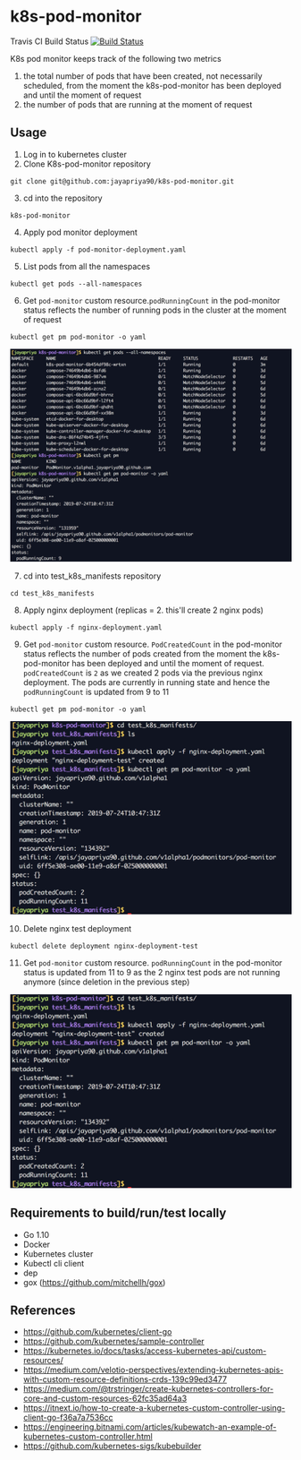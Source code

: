 # k8s-pod-monitor

Travis CI Build Status [![Build Status](https://travis-ci.com/jayapriya90/k8s-pod-monitor.svg?branch=master)](https://travis-ci.com/jayapriya90/k8s-pod-monitor)

K8s pod monitor keeps track of the following two metrics 
1. the total number of pods that have been created, not necessarily scheduled, from the
moment the k8s-pod-monitor has been deployed and until the moment of request
2. the number of pods that are running at the moment of request

## Usage
1. Log in to kubernetes cluster
2. Clone K8s-pod-monitor repository
```
git clone git@github.com:jayapriya90/k8s-pod-monitor.git
```
3. cd into the repository
```
k8s-pod-monitor
```
4. Apply pod monitor deployment
```
kubectl apply -f pod-monitor-deployment.yaml
```
5. List pods from all the namespaces
```
kubectl get pods --all-namespaces
```
6. Get `pod-monitor` custom resource.`podRunningCount` in the pod-monitor status reflects the number of running pods in the cluster at the moment of request
```
kubectl get pm pod-monitor -o yaml
```

![Alt text](images/pod_monitor_crd_1.png?raw=true "Pod Monitor CRD - PodRunningCount")

7. cd into test_k8s_manifests repository
```
cd test_k8s_manifests
```
8. Apply nginx deployment (replicas = 2. this'll create 2 nginx pods)
```
kubectl apply -f nginx-deployment.yaml
```
9. Get `pod-monitor` custom resource. `PodCreatedCount` in the pod-monitor status reflects the number of pods created from the
moment the k8s-pod-monitor has been deployed and until the moment of request. `podCreatedCount` is `2` as we created 2 pods via the
previous nginx deployment. The pods are currently in running state and hence the `podRunningCount` is updated from 9 to 11 
```
kubectl get pm pod-monitor -o yaml
```

![Alt text](images/pod_monitor_crd_2.png?raw=true "Pod Monitor CRD - PodCreatedCount")


10. Delete nginx test deployment
```
kubectl delete deployment nginx-deployment-test
```

11. Get `pod-monitor` custom resource. `podRunningCount` in the pod-monitor status is updated from 11 to 9 as the 2 nginx test pods are not running anymore (since deletion in the previous step)

![Alt text](images/pod_monitor_crd_2.png?raw=true "Pod Monitor CRD")


## Requirements to build/run/test locally
- Go 1.10
- Docker
- Kubernetes cluster
- Kubectl cli client
- dep
- gox (https://github.com/mitchellh/gox)


## References
- https://github.com/kubernetes/client-go
- https://github.com/kubernetes/sample-controller
- https://kubernetes.io/docs/tasks/access-kubernetes-api/custom-resources/
- https://medium.com/velotio-perspectives/extending-kubernetes-apis-with-custom-resource-definitions-crds-139c99ed3477
- https://medium.com/@trstringer/create-kubernetes-controllers-for-core-and-custom-resources-62fc35ad64a3
- https://itnext.io/how-to-create-a-kubernetes-custom-controller-using-client-go-f36a7a7536cc
- https://engineering.bitnami.com/articles/kubewatch-an-example-of-kubernetes-custom-controller.html
- https://github.com/kubernetes-sigs/kubebuilder

